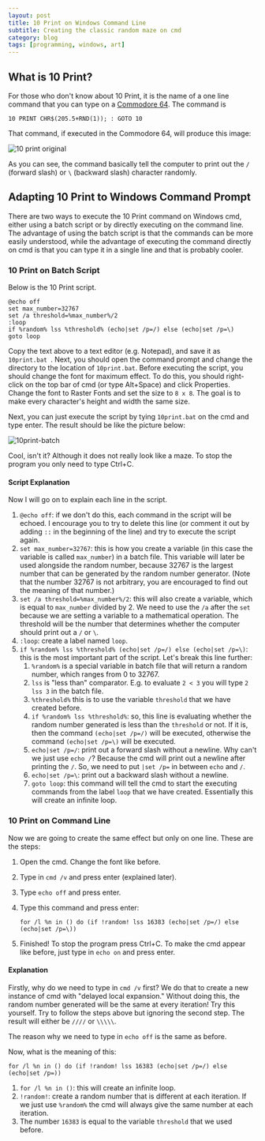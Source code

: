 ```yaml
---
layout: post
title: 10 Print on Windows Command Line
subtitle: Creating the classic random maze on cmd
category: blog
tags: [programming, windows, art]
---
```


## What is 10 Print?

For those who don't know about 10 Print, it is the name of a one line command that you can type on a [Commodore 64](https://en.wikipedia.org/wiki/Commodore_64).  The command is

```
10 PRINT CHR$(205.5+RND(1)); : GOTO 10
```

That command, if executed in the Commodore 64, will produce this image:

![10 print original](http://metopal.com/wp-content/uploads/2012/12/10PrintC64.gif)

As you can see, the command basically tell the computer to print out the `/` (forward slash) or `\` (backward slash) character randomly.

## Adapting 10 Print to Windows Command Prompt

There are two ways to execute the 10 Print command on Windows cmd, either using a batch script or by directly executing on the command line. The advantage of using the batch script is that the commands can be more easily understood, while the advantage of executing the command directly on cmd is that you can type it in a single line and that is probably cooler.

### 10 Print on Batch Script

Below is the 10 Print script.

```
@echo off
set max_number=32767
set /a threshold=%max_number%/2
:loop
if %random% lss %threshold% (echo|set /p=/) else (echo|set /p=\)
goto loop
```

Copy the text above to a text editor (e.g. Notepad), and save it as `10print.bat `. Next, you should open the command prompt and change the directory to the location of `10print.bat`. Before executing the script, you should change the font for maximum effect. To do this, you should right-click on the top bar of cmd (or type Alt+Space) and click Properties. Change the font to Raster Fonts and set the size to `8 x 8`. The goal is to make every character's height and width the same size.

Next, you can just execute the script by tying `10print.bat` on the cmd and type enter. The result should be like the picture below:

![10print-batch]({{site.baseurl}}/img/2017-12-29-10print-windows/00.png)

Cool, isn't it? Although it does not really look like a maze. To stop the program you only need to type Ctrl+C.

#### Script Explanation

Now I will go on to explain each line in the script.

1. `@echo off`: if we don't do this, each command in the script will be echoed. I encourage you to try to delete this line (or comment it out by adding `::` in the beginning of the line) and try to execute the script again.
2. `set max_number=32767`: this is how you create a variable (in this case the variable is called `max_number`) in a batch file. This variable will later be used alongside the random number, because 32767 is the largest number that can be generated by the random number generator. (Note that the number 32767 is not arbitrary, you are encouraged to find out the meaning of that number.)
3. `set /a threshold=%max_number%/2`: this will also create a variable, which is equal to `max_number` divided by 2. We need to use the `/a` after the `set` because we are setting a variable to a mathematical operation. The threshold will be the number that determines whether the computer should print out a `/` or `\`.
4. `:loop`: create a label named `loop`.
5. `if %random% lss %threshold% (echo|set /p=/) else (echo|set /p=\)`: this is the most important part of the script. Let's break this line further:
   1. `%random%` is a special variable in batch file that will return a random number, which ranges from 0 to 32767.
   2. `lss` is "less than" comparator. E.g. to evaluate `2 < 3` you will type `2 lss 3` in the batch file.
   3. `%threshold%` this is to use the variable `threshold` that we have created before.
   4. `if %random% lss %threshold%`: so, this line is evaluating whether the random number generated is less than the `threshold` or not. If it is, then the command `(echo|set /p=/)` will be executed, otherwise the command `(echo|set /p=\)` will be executed.
   5. `echo|set /p=/`: print out a forward slash without a newline. Why can't we just use `echo /`? Because the cmd will print out a newline after printing the `/`. So, we need to put `|set /p=` in between `echo` and `/`.
   6. `echo|set /p=\`: print out a backward slash without a newline.
   7. `goto loop`: this command will tell the cmd to start the executing commands from the label `loop` that we have created. Essentially this will create an infinite loop.

### 10 Print on Command Line

Now we are going to create the same effect but only on one line. These are the steps:

1. Open the cmd. Change the font like before.

2. Type in `cmd /v` and press enter (explained later).

3. Type `echo off` and press enter.

4. Type this command and press enter:

   ```
   for /l %n in () do (if !random! lss 16383 (echo|set /p=/) else (echo|set /p=\))
   ```

5. Finished! To stop the program press Ctrl+C. To make the cmd appear like before, just type in `echo on` and press enter.

#### Explanation

Firstly, why do we need to type in `cmd /v` first? We do that to create a new instance of cmd with "delayed local expansion." Without doing this, the random number generated will be the same at every iteration! Try this yourself. Try to follow the steps above but ignoring the second step. The result will either be `////` or `\\\\\`.

The reason why we need to type in `echo off` is the same as before.

Now, what is the meaning of this:

```
for /l %n in () do (if !random! lss 16383 (echo|set /p=/) else (echo|set /p=))
```

1. `for /l %n in ()`: this will create an infinite loop.
2. `!random!`: create a random number that is different at each iteration. If we just use `%random%` the cmd will always give the same number at each iteration.
3. The number `16383` is equal to the variable `threshold` that we used before.

